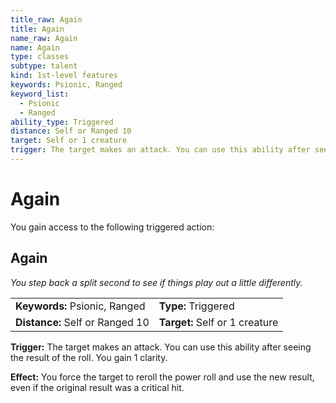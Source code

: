 ```yaml
---
title_raw: Again
title: Again
name_raw: Again
name: Again
type: classes
subtype: talent
kind: 1st-level features
keywords: Psionic, Ranged
keyword_list:
  - Psionic
  - Ranged
ability_type: Triggered
distance: Self or Ranged 10
target: Self or 1 creature
trigger: The target makes an attack. You can use this ability after seeing the result of the roll. You gain 1 clarity.
---
```


# Again

You gain access to the following triggered action:

## Again

*You step back a split second to see if things play out a little differently.*

|                                 |                                |
| :------------------------------ | :----------------------------- |
| **Keywords:** Psionic, Ranged   | **Type:** Triggered            |
| **Distance:** Self or Ranged 10 | **Target:** Self or 1 creature |

**Trigger:** The target makes an attack. You can use this ability after seeing the result of the roll. You gain 1 clarity.

**Effect:** You force the target to reroll the power roll and use the new result, even if the original result was a critical hit.
